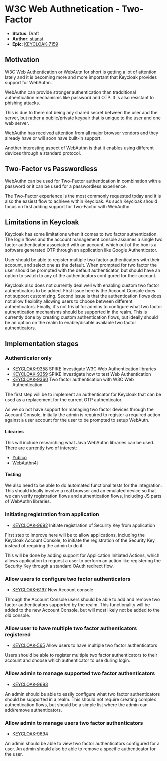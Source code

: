 # W3C Web Authnetication - Two-Factor

* **Status**: Draft
* **Author**: [stianst](https://github.com/stianst)
* **Epic**: [KEYCLOAK-7159](https://issues.jboss.org/browse/KEYCLOAK-7159)


## Motivation

W3C Web Authentication or WebAutn for short is getting a lot of attention lately and it is becoming more and more 
important that Keycloak provides support for WebAuthn.

WebAuthn can provide stronger authentication than tradditional authentication mechanisms like password and OTP. It is
also resistant to phishing attacks.

This is due to there not being any shared secret between the user and the server, but rather a public/private keypair
that is unique to the user and one web server.

WebAuthn has received attention from all major browser vendors and they already have or will soon have built-in support.

Another interesting aspect of WebAuthn is that it enables using different devices through a standard protocol. 


## Two-Factor vs Passwordless

WebAuthn can be used for Two-Factor authentication in combination with a password or it can be used for a passwordless
experience.

The Two-Factor experience is the most commonly requested today and it is also the easiest flow to achieve within 
Keycloak. As such Keycloak should focus on first adding support for Two-Factor with WebAuthn.


## Limitations in Keycloak

Keycloak has some limitations when it comes to two factor authentication. The login flows and the account
management console assumes a single two factor authenticator associated with an account, which out of the box is a 
software generated OTP through an application like Google Authenticator.

User should be able to register multiple two factor authenticators with their account, and select one as the default.
When prompted for two factor the user should be prompted with the default authenticator, but should have an option
to switch to any of the authenticators configured for their account.

Keycloak also does not currently deal well with enabling custom two factor authenticators to be added. First issue here
is the Account Console does not support customizing. Second issue is that the authentication flows does not allow
flexiblity allowing users to choose between different authenticators. Finally, it's not trivial for admins to configure
what two factor authentication mechanisms should be supported in the realm. This is currently done by creating custom
authentication flows, but ideally should be an option on the realm to enable/disable available two factor authenticators.


## Implementation stages

### Authenticator only

* [KEYCLOAK-9358](https://issues.jboss.org/browse/KEYCLOAK-9358) SPIKE Investigate W3C Web Authentication libraries
* [KEYCLOAK-9359](https://issues.jboss.org/browse/KEYCLOAK-9359) SPIKE Investigate how to test Web Authentication
* [KEYCLOAK-9360](https://issues.jboss.org/browse/KEYCLOAK-9360) Two factor authentication with W3C Web Authentication

The first step will be to implement an authenticator for Keycloak that can be used as a replacement for the current
OTP authenticator.

As we do not have support for managing two factor devices through the Account Console, initially the admin is required
to register a required action against a user account for the user to be prompted to setup WebAutn.

#### Libraries

This will include researching what Java WebAuthn libraries can be used. There are currently two of interest:

* [Yubico](https://github.com/Yubico/java-webauthn-server)
* [WebAuthn4j](https://github.com/webauthn4j/webauthn4j)

#### Testing

We also need to be able to do automated functional tests for the integration. This should ideally involve a real
browser and an emulated device so that we can verify registration flows and authentication flows, including JS parts of
WebAuthn libraries.


### Initiating registration from application

* [KEYCLOAK-9692](https://issues.jboss.org/browse/KEYCLOAK-9692) Initiate registration of Security Key from application 

First step to improve here will be to allow applications, including the Keycloak Account Console, to initiate the 
registration of the Security Key instead of requiring the admin to do it.

This will be done by adding support for Application Initiated Actions, which allows application to request a user to 
perform an action like registering the Security Key through a standard OAuth redirect flow.


### Allow users to configure two factor authenticators

* [KEYCLOAK-6197](https://issues.jboss.org/browse/KEYCLOAK-6197) New Account console

Through the Account Console users should be able to add and remove two factor authenticators supported by the realm. This
functionality will be added to the new Account Console, but will most likely not be added to the old console. 


### Allow user to have multiple two factor authenticators registered

* [KEYCLOAK-565](https://issues.jboss.org/browse/KEYCLOAK-565) Allow users to have multiple two factor authenticators

Users should be able to register multiple two factor authenticators to their account and choose which authenticator to
use during login.


### Allow admin to manage supported two factor authenticators

* [KEYCLOAK-9693](https://issues.jboss.org/browse/KEYCLOAK-9693)

An admin should be able to easily configure what two factor authenticators should be supported in a realm. This should
not require creating complex authentication flows, but should be a simple list where the admin can add/remove authenticators.


### Allow admin to manage users two factor authenticators

* [KEYCLOAK-9694](https://issues.jboss.org/browse/KEYCLOAK-9694)

An admin should be able to view two factor authenticators configured for a user. An admin should also be able to remove
a specific authenticator for the user.
